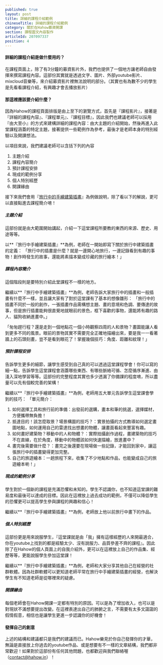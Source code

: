```yaml
---
published: true
layout: post
title: 詳細的課程介紹範例
chineseTitle: 詳細的課程介紹範例
category: 關於在Hahow募資開課
section: 課程圖文內容製作
articleId: 207097337
position: 4
---
```

#### 詳細的課程介紹是做什麼用的？

在課程頁面上，除了有3分鐘的募資影片外，我們也提供了一個地方讓老師自由發揮來撰寫課程內容。這部份其實就是透過文字、圖片、外部youtube影片、mixcloud音樂等，來介紹募資影片裡無法說明的部分。（其實也有為數不少的學生是先看看課程介紹，有興趣才會去播放影片）

#### 那這裡應該要介紹什麼？

因為Hahow的課程頁面排版是由上至下的瀏覽方式，首先是『課程影片』，接著是『詳細的課程內容』、『課程單元』、『課程目標』，因此我們也建議老師可以採用『由大至小』的方式來建構詳細的課程內容：由大主題的介紹開始，然後再進入此堂課程涵蓋的特定主題，接著提供一些範例作為參考，最後才是老師本身的特別經驗以及開課想法。

以項目來說，我們建議老師可以含括下列的內容

1.  主題介紹
2.  課程內容簡介
3.	預計課程安排
4.  現成的範例分享
5.  個人特別經歷
6.  開課緣由

接下來我們會用『[旅行中的手繪建築插畫](https://hahow.in/courses/56499b1542ee8d100033a0fa/main)』為例做說明，除了看以下的解說，更可以直接點進去課程簡介唷！

##### 主題介紹

這部份就是由大範圍開始講起，介紹一下這堂課程所要教的東西的來源、歷史、用途等等。

以**『旅行中手繪建築插畫』**為例，老師在一開始即寫下關於旅行中建築插畫的定義：
「旅行中的插畫是什麼？就是一邊開心地旅行，一邊記錄看到有趣的事物！創作時發生的故事，還能將素描本變成珍藏的旅行繪本！」

##### 課程內容簡介

這個階段則是要特別介紹此堂課程不一樣的地方。

繼續以**『旅行中手繪建築插畫』**為例，老師告訴大家旅行中的插畫和一般插畫有什麼不一樣，並且讓大家有了對於這堂課有了基本的想像雛形：
「旅行中的插畫不同於一般的創作，一張插畫作品需構想主題、畫的意境和色調、要傳達的故事，但是旅行插畫能夠很直覺地就眼前的景色，框下喜歡的事物，還能將有趣的路人、貓狗收納進畫中。」

「匆匆趕行程？還是走到一個地點花一個小時觀察四周的人和景物？畫圖能讓人看到更多不同的風景。眼前的景物其實不需要完全正確地描繪出來，要是我一一看著牆上的石頭刻畫，豈不是看到眼花了！掌握幾個技巧：角度、距離和紋理！」

##### 預計課程安排

告訴學生更多的細節，讓學生感受到自己真的可以透過這堂課程學會！你可以寫的細一點，告訴學生這堂課程會涵蓋哪些東西、有哪些脈絡可循、怎麼循序漸進、由淺入深地學習等等。這部份的完整程度其實也多少透漏了你備課的程度唷，所以盡量可以先有個較完善的架構！

繼續以**『旅行中手繪建築插畫』**為例，老師用五大單元告訴學生這堂課會學到的技巧：
「單元簡介：
1. 如何選擇工具和旅行前的準備：出發前的選購，畫本和筆的挑選，選擇媒材，方便攜帶無負擔！
2. 抵達目的！該怎麼取景？場景構圖的技巧？：實景拍攝的方式教導如何選定畫圖地點，如何運用自己的雷達找出想畫的物體，讓畫面看起來豐富有趣。
3. 如何畫好建築物？移動中的人和物體？：實際拍攝創作過程，畫建築物的技巧不在直線，在於角度，移動中的物體該如何快速描繪，放進畫中？
4. 畫完後需要做什麼？：畫完之後還要在現場做一些記錄，才能回到家中，讓這張旅行中的插畫變得更加完整。
5. 自己的旅遊繪本：一趟旅程下來，收集了不少地點和作品，也能變成自己的旅遊繪本喲！」

##### 現成的範例分享

學生對於一個新的課程是充滿恐懼和未知的。學生不認識你，也不知道這堂課的難易度和最後可以達成的目標。因此在這裡放上過去成功的範例，不僅可以降低學生的恐懼更可以提高學生參與課程的興趣和信心！

繼續以**『旅行中手繪建築插畫』**為例，老師放上他以前旅行中畫下的作品。

##### 個人特別經歷

這部份更是用來說服學生，『這堂課就是由「我」擁有這樣經歷的人來開最適合，你在youtube上找到的都是經驗太少、沒有說服力、品質參差不齊的課程』。因此除了在Hahow的個人頁面上的自我介紹外，更可以在這裡放上自己的作品集、經歷等等，更能說服學生參加這堂課！

繼續以**『旅行中手繪建築插畫』**為例，老師和大家分享其他自己在經營的社群軟體。因為社群軟體可以更知道老師平常在旅行中手繪建築插畫的經營，也解決學生有不知道老師是從哪裡來的疑慮。

##### 開課緣由

每個老師會在Hahow開課一定都有特別的原因。可以是為了增加收入，也可以是對現狀不滿想要提出改變。在這裡表達出自己的肺腑之言，不需要有太多文謅謅的假情假意，相信也是讓學生更進一步認識你的好機會！

#### 發揮自己的創意

上述的結構和建議都只是我們的建議而已。Hahow樂見於你自己發揮你的才華，無論是直接放上你過去的youtube作品、或是想要有不一樣的文章結構，我們都非常歡迎！如果對於這部份有任何其他問題，也都歡迎與我們聯絡喔（contact@hahow.in）！
